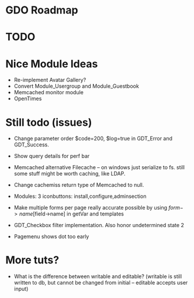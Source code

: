 # GDO Roadmap

# TODO

# Nice Module Ideas

- Re-implement Avatar Gallery?
- Convert Module_Usergroup and Module_Guestbook
- Memcached monitor module
- OpenTimes 

# Still todo (issues)

- Change parameter order $code=200, $log=true in GDT_Error and GDT_Success.
- Show query details for perf bar

- Memcached alternative Filecache – on windows just serialize to fs. still some stuff might be worth caching, like LDAP.
- Change cachemiss return type of Memcached to null.

- Modules: 3 iconbuttons: install,configure,adminsection
- Make multiple forms per page really accurate possible by using $form->name[$field->name] in getVar and templates
- GDT_Checkbox filter implementation. Also honor undetermined state 2 
- Pagemenu shows dot too early


# More tuts?

- What is the difference between writable and editable? (writable is still written to db, but cannot be changed from initial – editable accepts user input)

